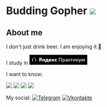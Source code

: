#  Budding Gopher <img src="https://user-images.githubusercontent.com/25181517/192149581-88194d20-1a37-4be8-8801-5dc0017ffbbe.png" width="50" />



## About me
I don't just drink beer. I am enjoying it.🍻

I study in [![logo](https://github.com/Ezvvin/Ezvvin/blob/main/Assets/YaPractic.png)](https://practicum.yandex.ru/)

I want to know:

<img src= "https://img.shields.io/badge/Go-00ADD8?style=for-the-badge&logo=go&logoColor=white" /> <img src="https://img.shields.io/badge/PostgreSQL-316192?style=for-the-badge&logo=postgresql&logoColor=white"/> <img src="https://img.shields.io/badge/-Swagger-%23Clojure?style=for-the-badge&logo=swagger&logoColor=white" /> <img src="https://img.shields.io/badge/docker-%230db7ed.svg?style=for-the-badge&logo=docker&logoColor=white" />

My social:
[![Telegram](https://img.shields.io/badge/-Telegram-090909?style=for-the-badge&logo=telegram&logoColor=white)](https://t.me/ezvvn)
[![Vkontakte](https://img.shields.io/badge/-Vkontakte-090909?style=for-the-badge&logo=Vk&logoColor=white)](https://vk.com/tutu3333)